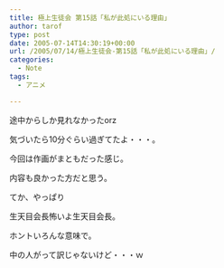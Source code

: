 ```yaml
---
title: 極上生徒会 第15話「私が此処にいる理由」
author: tarof
type: post
date: 2005-07-14T14:30:19+00:00
url: /2005/07/14/極上生徒会-第15話「私が此処にいる理由」/
categories:
  - Note
tags:
  - アニメ

---
```

途中からしか見れなかったorz
  
気づいたら10分ぐらい過ぎてたよ・・・。

今回は作画がまともだった感じ。
  
内容も良かった方だと思う。

てか、やっぱり
  
生天目会長怖いよ生天目会長。
  
ホントいろんな意味で。

中の人がって訳じゃないけど・・・ｗ